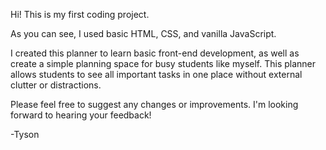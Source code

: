 Hi! This is my first coding project.

As you can see, I used basic HTML, CSS, and vanilla JavaScript.

I created this planner to learn basic front-end development, as well as create a simple planning space for busy students like myself.
This planner allows students to see all important tasks in one place without external clutter or distractions.

Please feel free to suggest any changes or improvements. I'm looking forward to hearing your feedback!

-Tyson
